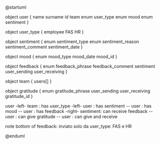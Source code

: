 
@startuml

object user {
    name
    surname
    id
    team
    enum user_type
    enum mood
    enum sentiment
}

object user_type {
    employee
    FAS
    HR
}

object sentiment {
    enum sentiment_type
    enum sentiment_reason
    sentiment_comment
    sentiment_date
}

object mood {
    enum mood_type
    mood_date
    mood_id
}

object feedback {
    enum feedback_phrase
    feedback_comment
    sentiment
    user_sending
    user_receiving
}

object team {
    users[]
}

object gratitude {
    enum gratitude_phrase
    user_sending
    user_receiving
    gratitude_id
}

user -left- team : has
user_type -left- user : has
sentiment -- user : has
mood -- user : has
feedback -right- sentiment: can receive
feedback -- user : can give 
gratitude -- user : can give and receive

note bottom of feedback: inviato solo da user_type: FAS e HR

@enduml
